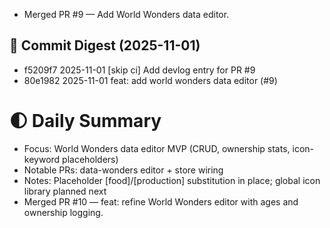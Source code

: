 
- Merged PR #9 — Add World Wonders data editor.

## 📎 Commit Digest (2025-11-01)

- f5209f7 2025-11-01 [skip ci] Add devlog entry for PR #9
- 80e1982 2025-11-01 feat: add world wonders data editor (#9)

# 🌓 Daily Summary

- Focus: World Wonders data editor MVP (CRUD, ownership stats, icon-keyword placeholders)
- Notable PRs: data-wonders editor + store wiring
- Notes: Placeholder [food]/[production] substitution in place; global icon library planned next
- Merged PR #10 — feat: refine World Wonders editor with ages and ownership logging.
